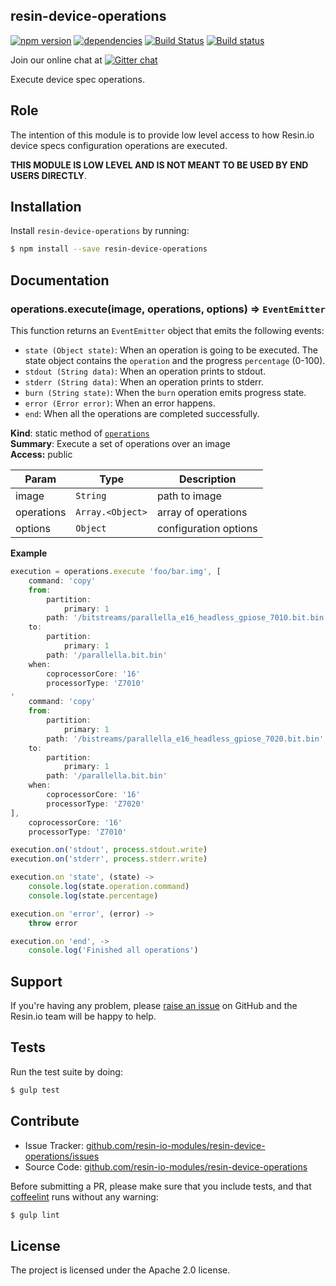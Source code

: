 resin-device-operations
-----------------------

[![npm version](https://badge.fury.io/js/resin-device-operations.svg)](http://badge.fury.io/js/resin-device-operations)
[![dependencies](https://david-dm.org/resin-io-modules/resin-device-operations.png)](https://david-dm.org/resin-io-modules/resin-device-operations.png)
[![Build Status](https://travis-ci.org/resin-io-modules/resin-device-operations.svg?branch=master)](https://travis-ci.org/resin-io-modules/resin-device-operations)
[![Build status](https://ci.appveyor.com/api/projects/status/vob1fmf59evt6tr5/branch/master?svg=true)](https://ci.appveyor.com/project/resin-io/resin-device-operations/branch/master)

Join our online chat at [![Gitter chat](https://badges.gitter.im/resin-io/chat.png)](https://gitter.im/resin-io/chat)

Execute device spec operations.

Role
----

The intention of this module is to provide low level access to how Resin.io device specs configuration operations are executed.

**THIS MODULE IS LOW LEVEL AND IS NOT MEANT TO BE USED BY END USERS DIRECTLY**.

Installation
------------

Install `resin-device-operations` by running:

```sh
$ npm install --save resin-device-operations
```

Documentation
-------------

<a name="module_operations.execute"></a>
### operations.execute(image, operations, options) ⇒ <code>EventEmitter</code>
This function returns an `EventEmitter` object that emits the following events:

- `state (Object state)`: When an operation is going to be executed. The state object contains the `operation` and the progress `percentage` (0-100).
- `stdout (String data)`: When an operation prints to stdout.
- `stderr (String data)`: When an operation prints to stderr.
- `burn (String state)`: When the `burn` operation emits progress state.
- `error (Error error)`: When an error happens.
- `end`: When all the operations are completed successfully.

**Kind**: static method of <code>[operations](#module_operations)</code>  
**Summary**: Execute a set of operations over an image  
**Access:** public  

| Param | Type | Description |
| --- | --- | --- |
| image | <code>String</code> | path to image |
| operations | <code>Array.&lt;Object&gt;</code> | array of operations |
| options | <code>Object</code> | configuration options |

**Example**  
```js
execution = operations.execute 'foo/bar.img', [
	command: 'copy'
	from:
		partition:
			primary: 1
		path: '/bitstreams/parallella_e16_headless_gpiose_7010.bit.bin'
	to:
		partition:
			primary: 1
		path: '/parallella.bit.bin'
	when:
		coprocessorCore: '16'
		processorType: 'Z7010'
,
	command: 'copy'
	from:
		partition:
			primary: 1
		path: '/bistreams/parallella_e16_headless_gpiose_7020.bit.bin'
	to:
		partition:
			primary: 1
		path: '/parallella.bit.bin'
	when:
		coprocessorCore: '16'
		processorType: 'Z7020'
],
	coprocessorCore: '16'
	processorType: 'Z7010'

execution.on('stdout', process.stdout.write)
execution.on('stderr', process.stderr.write)

execution.on 'state', (state) ->
	console.log(state.operation.command)
	console.log(state.percentage)

execution.on 'error', (error) ->
	throw error

execution.on 'end', ->
	console.log('Finished all operations')
```

Support
-------

If you're having any problem, please [raise an issue](https://github.com/resin-io-modules/resin-device-operations/issues/new) on GitHub and the Resin.io team will be happy to help.

Tests
-----

Run the test suite by doing:

```sh
$ gulp test
```

Contribute
----------

- Issue Tracker: [github.com/resin-io-modules/resin-device-operations/issues](https://github.com/resin-io-modules/resin-device-operations/issues)
- Source Code: [github.com/resin-io-modules/resin-device-operations](https://github.com/resin-io-modules/resin-device-operations)

Before submitting a PR, please make sure that you include tests, and that [coffeelint](http://www.coffeelint.org/) runs without any warning:

```sh
$ gulp lint
```

License
-------

The project is licensed under the Apache 2.0 license.
